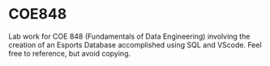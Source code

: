 # COE848
Lab work for COE 848 (Fundamentals of Data Engineering) involving the creation of an Esports Database accomplished using SQL and VScode. Feel free to reference, but avoid copying.
